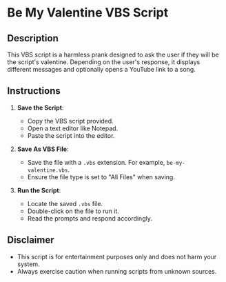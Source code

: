 # Be My Valentine VBS Script

## Description
This VBS script is a harmless prank designed to ask the user if they will be the script's valentine. Depending on the user's response, it displays different messages and optionally opens a YouTube link to a song.

## Instructions

1. **Save the Script**: 
   - Copy the VBS script provided.
   - Open a text editor like Notepad.
   - Paste the script into the editor.

2. **Save As VBS File**: 
   - Save the file with a `.vbs` extension. For example, `be-my-valentine.vbs`.
   - Ensure the file type is set to "All Files" when saving.

3. **Run the Script**: 
   - Locate the saved `.vbs` file.
   - Double-click on the file to run it.
   - Read the prompts and respond accordingly.


## Disclaimer
- This script is for entertainment purposes only and does not harm your system.
- Always exercise caution when running scripts from unknown sources.

